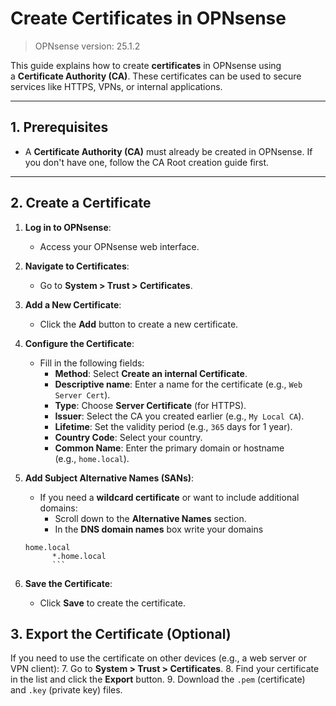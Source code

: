 # **Create Certificates in OPNsense**
>
> OPNsense version: 25.1.2

This guide explains how to create **certificates** in OPNsense using a **Certificate Authority (CA)**. These certificates can be used to secure services like HTTPS, VPNs, or internal applications.

---

## **1. Prerequisites**

- A **Certificate Authority (CA)** must already be created in OPNsense. If you don't have one, follow the CA Root creation guide first.

---

## **2. Create a Certificate**

1. **Log in to OPNsense**:
    - Access your OPNsense web interface.
2. **Navigate to Certificates**:
    - Go to **System > Trust > Certificates**.
3. **Add a New Certificate**:
    - Click the **Add** button to create a new certificate.
4. **Configure the Certificate**:
    - Fill in the following fields:
        - **Method**: Select **Create an internal Certificate**.
        - **Descriptive name**: Enter a name for the certificate (e.g., `Web Server Cert`).
        - **Type**: Choose **Server Certificate** (for HTTPS).
        - **Issuer**: Select the CA you created earlier (e.g., `My Local CA`).
        - **Lifetime**: Set the validity period (e.g., `365` days for 1 year).
        - **Country Code**: Select your country.
        - **Common Name**: Enter the primary domain or hostname (e.g., `home.local`).
5. **Add Subject Alternative Names (SANs)**:
    - If you need a **wildcard certificate** or want to include additional domains:
        - Scroll down to the **Alternative Names** section.
        - In the **DNS domain names** box write your domains

   ```
   home.local
         *.home.local
         ```

6. **Save the Certificate**:
    - Click **Save** to create the certificate.

## **3. Export the Certificate (Optional)**

If you need to use the certificate on other devices (e.g., a web server or VPN client):
7. Go to **System > Trust > Certificates**.
8. Find your certificate in the list and click the **Export** button.
9. Download the `.pem` (certificate) and `.key` (private key) files.
